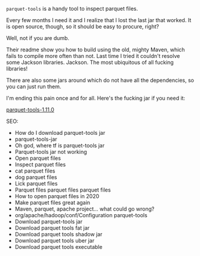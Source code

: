 `parquet-tools` is a handy tool to inspect parquet files.

Every few months I need it and I realize that I lost the last jar that worked.
It is open source, though, so it should be easy to procure, right?

Well, not if you are dumb.

Their readme show you how to build using the old, mighty Maven, which fails to
compile more often than not. Last time I tried it couldn't resolve some Jackson
libraries. Jackson. The most ubiquitous of all fucking libraries!

There are also some jars around which do not have all the dependencies, so you
can just run them.

I'm ending this pain once and for all. Here's the fucking jar if you need it:

[parquet-tools-1.11.0](https://github.com/casidiablo/parquet-tools-for-dumb-people-like-me/releases/download/1.11.0/parquet-tools-1.11.0.jar)

SEO:

- How do I download parquet-tools jar
- parquet-tools-jar
- Oh god, where tf is parquet-tools jar
- Parquet-tools jar not working
- Open parquet files
- Inspect parquet files
- cat parquet files
- dog parquet files
- Lick parquet files
- Parquet files parquet files parquet files
- How to open parquet files in 2020
- Make parquet files great again
- Maven, parquet, apache project... what could go wrong?
- org/apache/hadoop/conf/Configuration parquet-tools
- Download parquet-tools jar
- Download parquet tools fat jar
- Download parquet tools shadow jar
- Download parquet tools uber jar
- Download parquet tools executable


